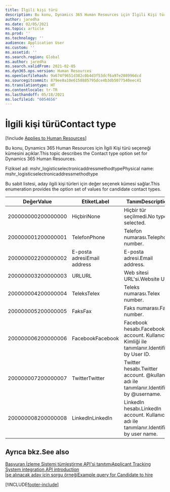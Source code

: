 ```yaml
---
title: İlgili kişi türü
description: Bu konu, Dynamics 365 Human Resources için İlgili Kişi türü seçeneği kümesini açıklar.
author: jaredha
ms.date: 02/05/2021
ms.topic: article
ms.prod: ''
ms.technology: ''
audience: Application User
ms.custom: ''
ms.assetid: ''
ms.search.region: Global
ms.author: jaredha
ms.search.validFrom: 2021-02-05
ms.dyn365.ops.version: Human Resources
ms.openlocfilehash: 9a674f9651d382c0b4d3f53dcf6a97e208996dcd
ms.sourcegitcommit: 879ee8a10e6158885795dce4b3db5077540eec41
ms.translationtype: HT
ms.contentlocale: tr-TR
ms.lasthandoff: 05/18/2021
ms.locfileid: "6054656"
---
```

# <a name="contact-type"></a><span data-ttu-id="39a0f-103">İlgili kişi türü</span><span class="sxs-lookup"><span data-stu-id="39a0f-103">Contact type</span></span>

[!include [Applies to Human Resources](../includes/applies-to-hr.md)]

<span data-ttu-id="39a0f-104">Bu konu, Dynamics 365 Human Resources için İlgili Kişi türü seçeneği kümesini açıklar.</span><span class="sxs-lookup"><span data-stu-id="39a0f-104">This topic describes the Contact type option set for Dynamics 365 Human Resources.</span></span>

<span data-ttu-id="39a0f-105">Fiziksel ad: mshr_logisticselectronicaddressmethodtype</span><span class="sxs-lookup"><span data-stu-id="39a0f-105">Physical name: mshr_logisticselectronicaddressmethodtype</span></span>

<span data-ttu-id="39a0f-106">Bu sabit listesi, aday ilgili kişi türleri için değer seçenek kümesi sağlar.</span><span class="sxs-lookup"><span data-stu-id="39a0f-106">This enumeration provides the option set of values for candidate contact types.</span></span> 

| <span data-ttu-id="39a0f-107">Değer</span><span class="sxs-lookup"><span data-stu-id="39a0f-107">Value</span></span> | <span data-ttu-id="39a0f-108">Etiket</span><span class="sxs-lookup"><span data-stu-id="39a0f-108">Label</span></span> | <span data-ttu-id="39a0f-109">Tanım</span><span class="sxs-lookup"><span data-stu-id="39a0f-109">Description</span></span> |
| --- | --- | --- |
| <span data-ttu-id="39a0f-110">200000000</span><span class="sxs-lookup"><span data-stu-id="39a0f-110">200000000</span></span> | <span data-ttu-id="39a0f-111">Hiçbiri</span><span class="sxs-lookup"><span data-stu-id="39a0f-111">None</span></span> | <span data-ttu-id="39a0f-112">Hiçbir tür seçilmedi.</span><span class="sxs-lookup"><span data-stu-id="39a0f-112">No type is selected.</span></span> |
| <span data-ttu-id="39a0f-113">200000001</span><span class="sxs-lookup"><span data-stu-id="39a0f-113">200000001</span></span> | <span data-ttu-id="39a0f-114">Telefon</span><span class="sxs-lookup"><span data-stu-id="39a0f-114">Phone</span></span> | <span data-ttu-id="39a0f-115">Telefon numarası.</span><span class="sxs-lookup"><span data-stu-id="39a0f-115">Telephone number.</span></span> |
| <span data-ttu-id="39a0f-116">200000002</span><span class="sxs-lookup"><span data-stu-id="39a0f-116">200000002</span></span> | <span data-ttu-id="39a0f-117">E-posta adresi</span><span class="sxs-lookup"><span data-stu-id="39a0f-117">Email address</span></span> | <span data-ttu-id="39a0f-118">E-posta adresi.</span><span class="sxs-lookup"><span data-stu-id="39a0f-118">Email address.</span></span> |
| <span data-ttu-id="39a0f-119">200000003</span><span class="sxs-lookup"><span data-stu-id="39a0f-119">200000003</span></span> | <span data-ttu-id="39a0f-120">URL</span><span class="sxs-lookup"><span data-stu-id="39a0f-120">URL</span></span> | <span data-ttu-id="39a0f-121">Web sitesi URL'si.</span><span class="sxs-lookup"><span data-stu-id="39a0f-121">Website URL.</span></span> |
| <span data-ttu-id="39a0f-122">200000004</span><span class="sxs-lookup"><span data-stu-id="39a0f-122">200000004</span></span> | <span data-ttu-id="39a0f-123">Teleks</span><span class="sxs-lookup"><span data-stu-id="39a0f-123">Telex</span></span> | <span data-ttu-id="39a0f-124">Teleks numarası.</span><span class="sxs-lookup"><span data-stu-id="39a0f-124">Telex number.</span></span> |
| <span data-ttu-id="39a0f-125">200000005</span><span class="sxs-lookup"><span data-stu-id="39a0f-125">200000005</span></span> | <span data-ttu-id="39a0f-126">Faks</span><span class="sxs-lookup"><span data-stu-id="39a0f-126">Fax</span></span> | <span data-ttu-id="39a0f-127">Faks numarası.</span><span class="sxs-lookup"><span data-stu-id="39a0f-127">Fax number.</span></span> |
| <span data-ttu-id="39a0f-128">200000006</span><span class="sxs-lookup"><span data-stu-id="39a0f-128">200000006</span></span> | <span data-ttu-id="39a0f-129">Facebook</span><span class="sxs-lookup"><span data-stu-id="39a0f-129">Facebook</span></span> | <span data-ttu-id="39a0f-130">Facebook hesabı.</span><span class="sxs-lookup"><span data-stu-id="39a0f-130">Facebook account.</span></span> <span data-ttu-id="39a0f-131">Kullanıcı Kimliği ile tanımlanır.</span><span class="sxs-lookup"><span data-stu-id="39a0f-131">Identified by User ID.</span></span> |
| <span data-ttu-id="39a0f-132">200000007</span><span class="sxs-lookup"><span data-stu-id="39a0f-132">200000007</span></span> | <span data-ttu-id="39a0f-133">Twitter</span><span class="sxs-lookup"><span data-stu-id="39a0f-133">Twitter</span></span> | <span data-ttu-id="39a0f-134">Twitter hesabı.</span><span class="sxs-lookup"><span data-stu-id="39a0f-134">Twitter account.</span></span> <span data-ttu-id="39a0f-135">@kullanıcı adı ile tanımlanır.</span><span class="sxs-lookup"><span data-stu-id="39a0f-135">Identified by @username.</span></span> |
| <span data-ttu-id="39a0f-136">200000008</span><span class="sxs-lookup"><span data-stu-id="39a0f-136">200000008</span></span> | <span data-ttu-id="39a0f-137">LinkedIn</span><span class="sxs-lookup"><span data-stu-id="39a0f-137">LinkedIn</span></span> | <span data-ttu-id="39a0f-138">LinkedIn hesabı.</span><span class="sxs-lookup"><span data-stu-id="39a0f-138">LinkedIn account.</span></span> <span data-ttu-id="39a0f-139">Kullanıcı adı ile tanımlanır.</span><span class="sxs-lookup"><span data-stu-id="39a0f-139">Identified by user name.</span></span> |

## <a name="see-also"></a><span data-ttu-id="39a0f-140">Ayrıca bkz.</span><span class="sxs-lookup"><span data-stu-id="39a0f-140">See also</span></span>

[<span data-ttu-id="39a0f-141">Başvuran İzleme Sistemi tümleştirme API'si tanıtımı</span><span class="sxs-lookup"><span data-stu-id="39a0f-141">Applicant Tracking System integration API introduction</span></span>](hr-admin-integration-ats-api-introduction.md)<br>
[<span data-ttu-id="39a0f-142">İşe alınacak aday için sorgu örneği</span><span class="sxs-lookup"><span data-stu-id="39a0f-142">Example query for Candidate to hire</span></span>](hr-admin-integration-ats-api-candidate-to-hire-example-query.md)


[!INCLUDE[footer-include](../includes/footer-banner.md)]